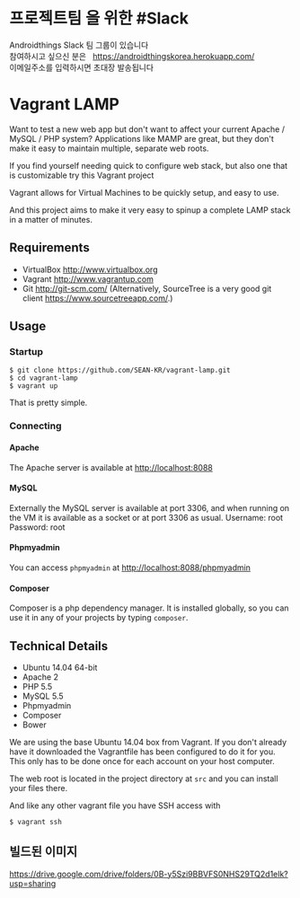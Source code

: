 # 프로젝트팀 을 위한 #Slack  
Androidthings Slack 팀 그룹이 있습니다  
참여하시고 싶으신 분은  
https://androidthingskorea.herokuapp.com/  
이메일주소를 입력하시면 초대장 발송됩니다  

Vagrant LAMP
============

Want to test a new web app but don't want to affect your current Apache / MySQL / PHP system?
Applications like MAMP are great, but they don't make it easy to maintain multiple, separate
web roots.

If you find yourself needing quick to configure web stack, but also one that is customizable try this Vagrant project

Vagrant allows for Virtual Machines to be quickly setup, and easy to use.

And this project aims to make it very easy to spinup a complete LAMP stack in a matter of minutes.

Requirements
------------
* VirtualBox <http://www.virtualbox.org>
* Vagrant <http://www.vagrantup.com>
* Git <http://git-scm.com/> (Alternatively, SourceTree is a very good git client <https://www.sourcetreeapp.com/>.)

Usage
-----

### Startup
	$ git clone https://github.com/SEAN-KR/vagrant-lamp.git
	$ cd vagrant-lamp
	$ vagrant up

That is pretty simple.

### Connecting

#### Apache
The Apache server is available at <http://localhost:8088>

#### MySQL
Externally the MySQL server is available at port 3306, and when running on the VM it is available as a socket or at port 3306 as usual.
Username: root
Password: root

#### Phpmyadmin
You can access `phpmyadmin` at <http://localhost:8088/phpmyadmin>

#### Composer
Composer is a php dependency manager. It is installed globally, so you can use it in any of your projects by typing `composer`.

Technical Details
-----------------
* Ubuntu 14.04 64-bit
* Apache 2
* PHP 5.5
* MySQL 5.5
* Phpmyadmin
* Composer
* Bower

We are using the base Ubuntu 14.04 box from Vagrant. If you don't already have it downloaded
the Vagrantfile has been configured to do it for you. This only has to be done once
for each account on your host computer.

The web root is located in the project directory at `src` and you can install your files there.

And like any other vagrant file you have SSH access with

	$ vagrant ssh


## 빌드된 이미지

https://drive.google.com/drive/folders/0B-y5Szi9BBVFS0NHS29TQ2d1elk?usp=sharing
